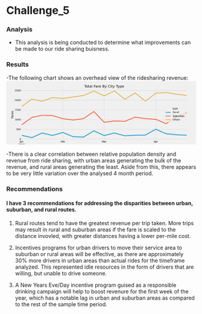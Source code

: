 # Challenge_5

### Analysis

- This analysis is being conducted to determine what improvements can be made to our ride sharing buisness.

### Results

-The following chart shows an overhead view of the ridesharing revenue:
![plot](./Analysis/PyBer_fare_summary.png)

-There is a clear correlation between relative population density and revenue from ride sharing, with urban areas generating the bulk of the revenue, and rural areas generating the least. Aside from this, there appears to be very little variation over the analysed 4 month period.

### Recommendations

#### I have 3 recommendations for addressing the disparities between urban, suburban, and rural routes.

1) Rural routes tend to have the greatest revenue per trip taken. More trips may result in rural and suburban areas if the fare is scaled to the distance invovled, with greater distances having a lower per-mile cost.

2) Incentives programs for urban drivers to move their service area to suburban or rural areas will be effective, as there are approximately 30% more drivers in urban areas than actual rides for the timeframe analyzed. This represented idle resources in the form of drivers that are willing, but unable to drive someone.

3) A New Years Eve/Day incentive program guised as a responsible drinking campaign will help to boost revenure for the first week of the year, which has a notable lag in urban and suburban areas as compared to the rest of the sample time period.